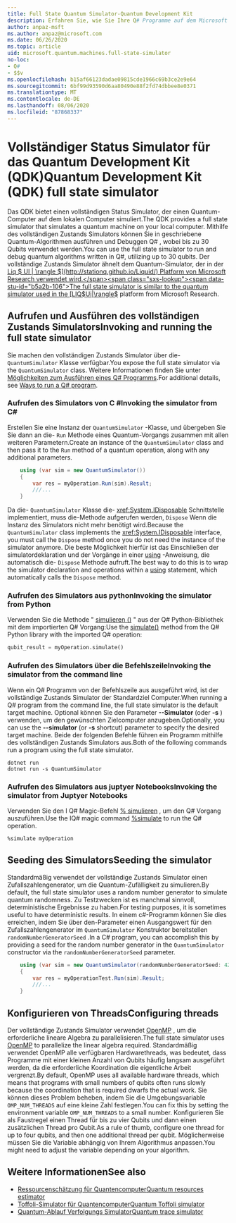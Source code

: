 ```yaml
---
title: Full State Quantum Simulator-Quantum Development Kit
description: Erfahren Sie, wie Sie Ihre Q# Programme auf dem Microsoft Quantum Development Kit vollständigen Status Simulator ausführen.
author: anpaz-msft
ms.author: anpaz@microsoft.com
ms.date: 06/26/2020
ms.topic: article
uid: microsoft.quantum.machines.full-state-simulator
no-loc:
- Q#
- $$v
ms.openlocfilehash: b15af66123dadae09815cde1966c69b3ce2e9e64
ms.sourcegitcommit: 6bf99d93590d6aa80490e88f2fd74dbbee8e0371
ms.translationtype: MT
ms.contentlocale: de-DE
ms.lasthandoff: 08/06/2020
ms.locfileid: "87868337"
---
```

# <a name="quantum-development-kit-qdk-full-state-simulator"></a><span data-ttu-id="b5a2b-103">Vollständiger Status Simulator für das Quantum Development Kit (QDK)</span><span class="sxs-lookup"><span data-stu-id="b5a2b-103">Quantum Development Kit (QDK) full state simulator</span></span>

<span data-ttu-id="b5a2b-104">Das QDK bietet einen vollständigen Status Simulator, der einen Quantum-Computer auf dem lokalen Computer simuliert.</span><span class="sxs-lookup"><span data-stu-id="b5a2b-104">The QDK provides a full state simulator that simulates a quantum machine on your local computer.</span></span> <span data-ttu-id="b5a2b-105">Mithilfe des vollständigen Zustands Simulators können Sie in geschriebene Quantum-Algorithmen ausführen und Debuggen Q# , wobei bis zu 30 Qubits verwendet werden.</span><span class="sxs-lookup"><span data-stu-id="b5a2b-105">You can use the full state simulator to run and debug quantum algorithms written in Q#, utilizing up to 30 qubits.</span></span> <span data-ttu-id="b5a2b-106">Der vollständige Zustands Simulator ähnelt dem Quantum-Simulator, der in der [Liq $ UI | \rangle $](http://stationq.github.io/Liquid/) Platform von Microsoft Research verwendet wird.</span><span class="sxs-lookup"><span data-stu-id="b5a2b-106">The full state simulator is similar to the quantum simulator used in the  [LIQ$Ui|\rangle$](http://stationq.github.io/Liquid/) platform from Microsoft Research.</span></span>

## <a name="invoking-and-running-the-full-state-simulator"></a><span data-ttu-id="b5a2b-107">Aufrufen und Ausführen des vollständigen Zustands Simulators</span><span class="sxs-lookup"><span data-stu-id="b5a2b-107">Invoking and running the full state simulator</span></span>

<span data-ttu-id="b5a2b-108">Sie machen den vollständigen Zustands Simulator über die- `QuantumSimulator` Klasse verfügbar.</span><span class="sxs-lookup"><span data-stu-id="b5a2b-108">You expose the full state simulator via the `QuantumSimulator` class.</span></span> <span data-ttu-id="b5a2b-109">Weitere Informationen finden Sie unter [Möglichkeiten zum Ausführen eines Q# Programms](xref:microsoft.quantum.guide.host-programs).</span><span class="sxs-lookup"><span data-stu-id="b5a2b-109">For additional details, see [Ways to run a Q# program](xref:microsoft.quantum.guide.host-programs).</span></span>

### <a name="invoking-the-simulator-from-c"></a><span data-ttu-id="b5a2b-110">Aufrufen des Simulators von C #</span><span class="sxs-lookup"><span data-stu-id="b5a2b-110">Invoking the simulator from C#</span></span>

<span data-ttu-id="b5a2b-111">Erstellen Sie eine Instanz der `QuantumSimulator` -Klasse, und übergeben Sie Sie dann an die- `Run` Methode eines Quantum-Vorgangs zusammen mit allen weiteren Parametern.</span><span class="sxs-lookup"><span data-stu-id="b5a2b-111">Create an instance of the `QuantumSimulator` class and then pass it to the `Run` method of a quantum operation, along with any additional parameters.</span></span>
```csharp
    using (var sim = new QuantumSimulator())
    {
        var res = myOperation.Run(sim).Result;
        ///...
    }
```

<span data-ttu-id="b5a2b-112">Da die- `QuantumSimulator` Klasse die- <xref:System.IDisposable> Schnittstelle implementiert, muss die-Methode aufgerufen werden, `Dispose` Wenn die Instanz des Simulators nicht mehr benötigt wird.</span><span class="sxs-lookup"><span data-stu-id="b5a2b-112">Because the `QuantumSimulator` class implements the <xref:System.IDisposable> interface, you must call the `Dispose` method once you do not need the instance of the simulator anymore.</span></span> <span data-ttu-id="b5a2b-113">Die beste Möglichkeit hierfür ist das Einschließen der simulatordeklaration und der Vorgänge in einer [using](https://docs.microsoft.com/dotnet/csharp/language-reference/keywords/using-statement) -Anweisung, die automatisch die- `Dispose` Methode aufruft.</span><span class="sxs-lookup"><span data-stu-id="b5a2b-113">The best way to do this is to wrap the simulator declaration and operations within a [using](https://docs.microsoft.com/dotnet/csharp/language-reference/keywords/using-statement) statement, which automatically calls the `Dispose` method.</span></span>

### <a name="invoking-the-simulator-from-python"></a><span data-ttu-id="b5a2b-114">Aufrufen des Simulators aus python</span><span class="sxs-lookup"><span data-stu-id="b5a2b-114">Invoking the simulator from Python</span></span>

<span data-ttu-id="b5a2b-115">Verwenden Sie die Methode " [simulieren ()](https://docs.microsoft.com/python/qsharp/qsharp.loader.qsharpcallable) " aus der Q# Python-Bibliothek mit dem importierten Q# Vorgang:</span><span class="sxs-lookup"><span data-stu-id="b5a2b-115">Use the [simulate()](https://docs.microsoft.com/python/qsharp/qsharp.loader.qsharpcallable) method from the Q# Python library with the imported Q# operation:</span></span>

```python
qubit_result = myOperation.simulate()
```

### <a name="invoking-the-simulator-from-the-command-line"></a><span data-ttu-id="b5a2b-116">Aufrufen des Simulators über die Befehlszeile</span><span class="sxs-lookup"><span data-stu-id="b5a2b-116">Invoking the simulator from the command line</span></span>

<span data-ttu-id="b5a2b-117">Wenn ein Q# Programm von der Befehlszeile aus ausgeführt wird, ist der vollständige Zustands Simulator der Standardziel Computer.</span><span class="sxs-lookup"><span data-stu-id="b5a2b-117">When running a Q# program from the command line, the full state simulator is the default target machine.</span></span> <span data-ttu-id="b5a2b-118">Optional können Sie den Parameter **--Simulator** (oder **-s** ) verwenden, um den gewünschten Zielcomputer anzugeben.</span><span class="sxs-lookup"><span data-stu-id="b5a2b-118">Optionally, you can use the **--simulator** (or **-s** shortcut) parameter to specify the desired target machine.</span></span> <span data-ttu-id="b5a2b-119">Beide der folgenden Befehle führen ein Programm mithilfe des vollständigen Zustands Simulators aus.</span><span class="sxs-lookup"><span data-stu-id="b5a2b-119">Both of the following commands run a program using the full state simulator.</span></span> 

```dotnetcli
dotnet run
dotnet run -s QuantumSimulator
```

### <a name="invoking-the-simulator-from-juptyer-notebooks"></a><span data-ttu-id="b5a2b-120">Aufrufen des Simulators aus juptyer Notebooks</span><span class="sxs-lookup"><span data-stu-id="b5a2b-120">Invoking the simulator from Juptyer Notebooks</span></span>

<span data-ttu-id="b5a2b-121">Verwenden Sie den I Q# Magic-Befehl [% simulieren](xref:microsoft.quantum.iqsharp.magic-ref.simulate) , um den Q# Vorgang auszuführen.</span><span class="sxs-lookup"><span data-stu-id="b5a2b-121">Use the IQ# magic command [%simulate](xref:microsoft.quantum.iqsharp.magic-ref.simulate) to run the Q# operation.</span></span>

```
%simulate myOperation
```
## <a name="seeding-the-simulator"></a><span data-ttu-id="b5a2b-122">Seeding des Simulators</span><span class="sxs-lookup"><span data-stu-id="b5a2b-122">Seeding the simulator</span></span>

<span data-ttu-id="b5a2b-123">Standardmäßig verwendet der vollständige Zustands Simulator einen Zufallszahlengenerator, um die Quantum-Zufälligkeit zu simulieren.</span><span class="sxs-lookup"><span data-stu-id="b5a2b-123">By default, the full state simulator uses a random number generator to simulate quantum randomness.</span></span> <span data-ttu-id="b5a2b-124">Zu Testzwecken ist es manchmal sinnvoll, deterministische Ergebnisse zu haben.</span><span class="sxs-lookup"><span data-stu-id="b5a2b-124">For testing purposes, it is sometimes useful to have deterministic results.</span></span> <span data-ttu-id="b5a2b-125">In einem c#-Programm können Sie dies erreichen, indem Sie über den-Parameter einen Ausgangswert für den Zufallszahlengenerator im `QuantumSimulator` Konstruktor bereitstellen `randomNumberGeneratorSeed` .</span><span class="sxs-lookup"><span data-stu-id="b5a2b-125">In a C# program, you can accomplish this by providing a seed for the random number generator in the `QuantumSimulator` constructor via the `randomNumberGeneratorSeed` parameter.</span></span>

```csharp
    using (var sim = new QuantumSimulator(randomNumberGeneratorSeed: 42))
    {
        var res = myOperationTest.Run(sim).Result;
        ///...
    }
```

## <a name="configuring-threads"></a><span data-ttu-id="b5a2b-126">Konfigurieren von Threads</span><span class="sxs-lookup"><span data-stu-id="b5a2b-126">Configuring threads</span></span>

<span data-ttu-id="b5a2b-127">Der vollständige Zustands Simulator verwendet [OpenMP](http://www.openmp.org/) , um die erforderliche lineare Algebra zu parallelisieren.</span><span class="sxs-lookup"><span data-stu-id="b5a2b-127">The full state simulator uses [OpenMP](http://www.openmp.org/) to parallelize the linear algebra required.</span></span> <span data-ttu-id="b5a2b-128">Standardmäßig verwendet OpenMP alle verfügbaren Hardwarethreads, was bedeutet, dass Programme mit einer kleinen Anzahl von Qubits häufig langsam ausgeführt werden, da die erforderliche Koordination die eigentliche Arbeit vergrenzt.</span><span class="sxs-lookup"><span data-stu-id="b5a2b-128">By default, OpenMP uses all available hardware threads, which means that programs with small numbers of qubits often runs slowly because the coordination that is required dwarfs the actual work.</span></span> <span data-ttu-id="b5a2b-129">Sie können dieses Problem beheben, indem Sie die Umgebungsvariable `OMP_NUM_THREADS` auf eine kleine Zahl festlegen.</span><span class="sxs-lookup"><span data-stu-id="b5a2b-129">You can fix this by setting the environment variable `OMP_NUM_THREADS` to a small number.</span></span> <span data-ttu-id="b5a2b-130">Konfigurieren Sie als Faustregel einen Thread für bis zu vier Qubits und dann einen zusätzlichen Thread pro Qubit.</span><span class="sxs-lookup"><span data-stu-id="b5a2b-130">As a rule of thumb, configure one thread for up to four qubits, and then one additional thread per qubit.</span></span> <span data-ttu-id="b5a2b-131">Möglicherweise müssen Sie die Variable abhängig von Ihrem Algorithmus anpassen.</span><span class="sxs-lookup"><span data-stu-id="b5a2b-131">You might need to adjust the variable depending on your algorithm.</span></span>

## <a name="see-also"></a><span data-ttu-id="b5a2b-132">Weitere Informationen</span><span class="sxs-lookup"><span data-stu-id="b5a2b-132">See also</span></span>

- [<span data-ttu-id="b5a2b-133">Ressourcenschätzung für Quantencomputer</span><span class="sxs-lookup"><span data-stu-id="b5a2b-133">Quantum resources estimator</span></span>](xref:microsoft.quantum.machines.resources-estimator)
- [<span data-ttu-id="b5a2b-134">Toffoli-Simulator für Quantencomputer</span><span class="sxs-lookup"><span data-stu-id="b5a2b-134">Quantum Toffoli simulator</span></span>](xref:microsoft.quantum.machines.toffoli-simulator)
- [<span data-ttu-id="b5a2b-135">Quantum-Ablauf Verfolgungs Simulator</span><span class="sxs-lookup"><span data-stu-id="b5a2b-135">Quantum trace simulator</span></span>](xref:microsoft.quantum.machines.qc-trace-simulator.intro)
